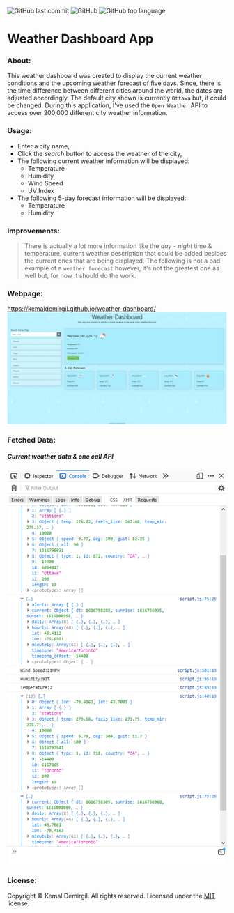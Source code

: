 ![GitHub last commit](https://img.shields.io/github/last-commit/kemaldemirgil/weather-dashboard?color=blue&label=Last%20Commit&logo=git&logoColor=blue)
![GitHub](https://img.shields.io/github/license/kemaldemirgil/weather-dashboard?color=orange&label=License&logo=github&logoColor=orange)
![GitHub top language](https://img.shields.io/github/languages/top/kemaldemirgil/weather-dashboard?color=yellow&label=JavaScript&logo=JavaScript)

# Weather Dashboard App

### About:
This weather dashboard was created to display the current weather conditions and the upcoming weather forecast of five days. Since, there is the time difference between different cities around the world, the dates are adjusted accordingly. The default city shown is currently `Ottawa` but, it could be changed. During this application, I've used the `Open Weather` API to access over 200,000 different city weather information.

### Usage:
* Enter a city name,
* Click the *search* button to access the weather of the city,
* The following current weather information will be displayed:
    *  Temperature
    *  Humidity
    *  Wind Speed
    *  UV Index
* The following 5-day forecast information will be displayed:
    * Temperature
    * Humidity

### Improvements:
>There is actually a lot more information like the *day - night* time & temperature, current weather description that could be added besides the current ones that are being displayed. The following is not a bad example of a `weather forecast` however, it's not the greatest one as well but, for now it should do the work.

### Webpage:
https://kemaldemirgil.github.io/weather-dashboard/
![weather-dashboard-ss](images/ss.png)

### Fetched Data:
##### Current weather data & one call API
![weather-dashboard](images/wd1.PNG)

### License:

Copyright © Kemal Demirgil. All rights reserved.
Licensed under the [MIT](https://github.com/kemaldemirgil/weather-dashboard/blob/main/LICENSE) license.
